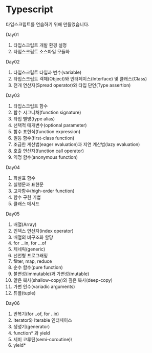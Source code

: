 # Typescript

타입스크립트를 연습하기 위해 만들었습니다.

Day01
  1. 타입스크립트 개발 환경 설정
  2. 타입스크립트 소스파일 모듈화

Day02
  1. 타입스크립트 타입과 변수(variable)
  2. 타입스크립트 객체(Object)와 인터페이스(Interface) 및 클래스(Class)
  3. 전개 연산자(Spread operator)와 타입 단언(Type assertion)
  
Day03
  1. 타입스크립트 함수
  2. 함수 시그니처(function signature)
  3. 타입 별명(type alias)
  4. 선택적 매개변수(optional parameter)
  5. 함수 표현식(function expression)
  6. 일등 함수(first-class function)
  7. 조급한 계산법(eager evaluation)과 지연 계산법(lazy evaluation)
  8. 호출 연산자(function call operator)
  9. 익명 함수(anonymous function)
  
Day04
  1. 화살표 함수
  2. 실행문과 표현문
  3. 고차함수(high-order function)
  4. 함수 구현 기법
  5. 클래스 메서드
  
Day05
  1. 배열(Array)
  2. 인덱스 연산자(index operator)
  3. 배열의 비구조화 할당
  4. for ...in, for ...of
  5. 제네릭(generic)
  6. 선언형 프로그래밍
  7. filter, map, reduce
  8. 순수 함수(pure function)
  9. 불변성(immutable)과 가변성(mutable)
  10. 얕은 복사(shallow-copy)와 깊은 복사(deep-copy)
  11. 가변 인수(variadic arguments)
  12. 튜플(tuple)
 
 Day06
  1. 반복기(for ..of, for ..in)
  2. Iterator<T>와 Iterable<T> 인터페이스
  3. 생성기(generator)
  4. function* 과 yield
  5. 세미 코루틴(semi-coroutine)\
  6. yield*
  
